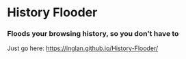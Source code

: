 # History Flooder
### Floods your browsing history, so you don't have to
Just go here: https://inglan.github.io/History-Flooder/
